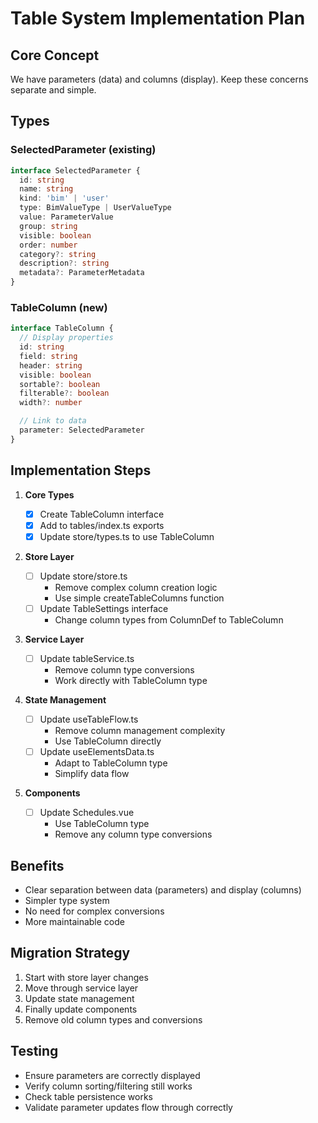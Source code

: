 # Table System Implementation Plan

## Core Concept

We have parameters (data) and columns (display). Keep these concerns separate and simple.

## Types

### SelectedParameter (existing)

```typescript
interface SelectedParameter {
  id: string
  name: string
  kind: 'bim' | 'user'
  type: BimValueType | UserValueType
  value: ParameterValue
  group: string
  visible: boolean
  order: number
  category?: string
  description?: string
  metadata?: ParameterMetadata
}
```

### TableColumn (new)

```typescript
interface TableColumn {
  // Display properties
  id: string
  field: string
  header: string
  visible: boolean
  sortable?: boolean
  filterable?: boolean
  width?: number

  // Link to data
  parameter: SelectedParameter
}
```

## Implementation Steps

1. **Core Types**

   - [x] Create TableColumn interface
   - [x] Add to tables/index.ts exports
   - [x] Update store/types.ts to use TableColumn

2. **Store Layer**

   - [ ] Update store/store.ts
     - Remove complex column creation logic
     - Use simple createTableColumns function
   - [ ] Update TableSettings interface
     - Change column types from ColumnDef to TableColumn

3. **Service Layer**

   - [ ] Update tableService.ts
     - Remove column type conversions
     - Work directly with TableColumn type

4. **State Management**

   - [ ] Update useTableFlow.ts
     - Remove column management complexity
     - Use TableColumn directly
   - [ ] Update useElementsData.ts
     - Adapt to TableColumn type
     - Simplify data flow

5. **Components**
   - [ ] Update Schedules.vue
     - Use TableColumn type
     - Remove any column type conversions

## Benefits

- Clear separation between data (parameters) and display (columns)
- Simpler type system
- No need for complex conversions
- More maintainable code

## Migration Strategy

1. Start with store layer changes
2. Move through service layer
3. Update state management
4. Finally update components
5. Remove old column types and conversions

## Testing

- Ensure parameters are correctly displayed
- Verify column sorting/filtering still works
- Check table persistence works
- Validate parameter updates flow through correctly
